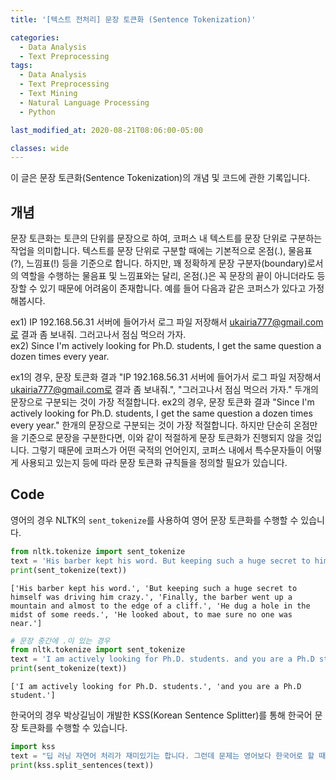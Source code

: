```yaml
---
title: '[텍스트 전처리] 문장 토큰화 (Sentence Tokenization)'

categories:
  - Data Analysis
  - Text Preprocessing
tags:
  - Data Analysis
  - Text Preprocessing
  - Text Mining
  - Natural Language Processing
  - Python

last_modified_at: 2020-08-21T08:06:00-05:00

classes: wide
---
```


이 글은 문장 토큰화(Sentence Tokenization)의 개념 및 코드에 관한 기록입니다.

## 개념

문장 토큰화는 토큰의 단위를 문장으로 하여, 코퍼스 내 텍스트를 문장 단위로 구분하는 작업을 의미합니다. 텍스트를 문장 단위로 구분할 때에는 기본적으로 온점(.), 물음표(?), 느낌표(!) 등을 기준으로 합니다. 하지만, 꽤 정확하게 문장 구분자(boundary)로서의 역할을 수행하는 물음표 및 느낌표와는 달리, 온점(.)은 꼭 문장의 끝이 아니더라도 등장할 수 있기 때문에 어려움이 존재합니다. 예를 들어 다음과 같은 코퍼스가 있다고 가정해봅시다.

ex1) IP 192.168.56.31 서버에 들어가서 로그 파일 저장해서 ukairia777@gmail.com로 결과 좀 보내줘. 그러고나서 점심 먹으러 가자.  
ex2) Since I'm actively looking for Ph.D. students, I get the same question a dozen times every year.

ex1의 경우, 문장 토큰화 결과 "IP 192.168.56.31 서버에 들어가서 로그 파일 저장해서 ukairia777@gmail.com로 결과 좀 보내줘.", "그러고나서 점심 먹으러 가자." 두개의 문장으로 구분되는 것이 가장 적절합니다. ex2의 경우, 문장 토큰화 결과 "Since I'm actively looking for Ph.D. students, I get the same question a dozen times every year." 한개의 문장으로 구분되는 것이 가장 적절합니다. 하지만 단순히 온점만을 기준으로 문장을 구분한다면, 이와 같이 적절하게 문장 토큰화가 진행되지 않을 것입니다. 그렇기 때문에 코퍼스가 어떤 국적의 언어인지, 코퍼스 내에서 특수문자들이 어떻게 사용되고 있는지 등에 따라 문장 토큰화 규칙들을 정의할 필요가 있습니다.

## Code

영어의 경우 NLTK의 `sent_tokenize`를 사용하여 영어 문장 토큰화를 수행할 수 있습니다.

```python
from nltk.tokenize import sent_tokenize
text = 'His barber kept his word. But keeping such a huge secret to himself was driving him crazy. Finally, the barber went up a mountain and almost to the edge of a cliff. He dug a hole in the midst of some reeds. He looked about, to mae sure no one was near.'
print(sent_tokenize(text))
```

    ['His barber kept his word.', 'But keeping such a huge secret to himself was driving him crazy.', 'Finally, the barber went up a mountain and almost to the edge of a cliff.', 'He dug a hole in the midst of some reeds.', 'He looked about, to mae sure no one was near.']

```python
# 문장 중간에 .이 있는 경우
from nltk.tokenize import sent_tokenize
text = 'I am actively looking for Ph.D. students. and you are a Ph.D student.'
print(sent_tokenize(text))
```

    ['I am actively looking for Ph.D. students.', 'and you are a Ph.D student.']

한국어의 경우 박상길님이 개발한 KSS(Korean Sentence Splitter)를 통해 한국어 문장 토큰화를 수행할 수 있습니다.

```python
import kss
text = "딥 러닝 자연어 처리가 재미있기는 합니다. 그런데 문제는 영어보다 한국어로 할 때 너무 어려워요. 농담아니에요. 이제 해보면 알걸요?"
print(kss.split_sentences(text))
```

